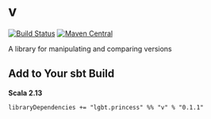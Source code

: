# v

[![Build Status](https://travis-ci.org/NthPortal/v.svg?branch=master)](https://travis-ci.org/NthPortal/v)
[![Maven Central](https://maven-badges.herokuapp.com/maven-central/lgbt.princess/v_2.13/badge.svg)](https://maven-badges.herokuapp.com/maven-central/lgbt.princess/v_2.13)

A library for manipulating and comparing versions

## Add to Your sbt Build

**Scala 2.13**

```sbtshell
libraryDependencies += "lgbt.princess" %% "v" % "0.1.1"
```
